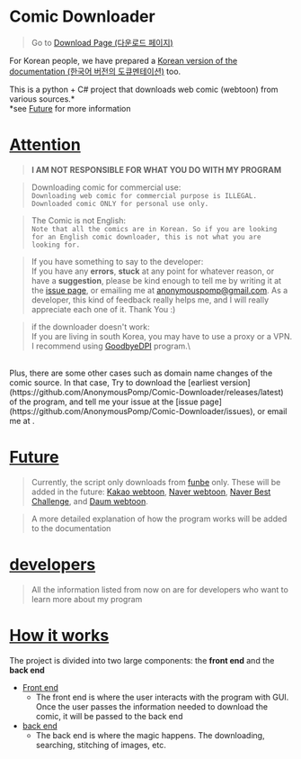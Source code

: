 # Comic Downloader

>Go to [Download Page (다운로드 페이지)](https://github.com/AnonymousPomp/Comic-Downloader/releases/)

For Korean people, we have prepared a [Korean version of the documentation (한국어 버전의 도큐멘테이션)](https://github.com/AnonymousPomp/Comic-Downloader/blob/master/README_KOR.md) too.

This is a python + C# project that downloads web comic (webtoon) from various sources.*\
*see [Future](#Future) for more information

# [Attention](#attention)
>**I AM NOT RESPONSIBLE FOR WHAT YOU DO WITH MY PROGRAM**

>Downloading comic for commercial use:\
```Downloading web comic for commercial purpose is ILLEGAL. Downloaded comic ONLY for personal use only.```

>The Comic is not English:\
```Note that all the comics are in Korean. So if you are looking for an English comic downloader, this is not what you are looking for.```

>If you have something to say to the developer:\
If you  have any **errors**, **stuck** at any point for whatever reason, or have a **suggestion**, please be kind enough to tell me by writing it at the [issue page](https://github.com/AnonymousPomp/Comic-Downloader/issues), or emailing me at <anonymouspomp@gmail.com>. As a developer, this kind of feedback really helps me, and I will really appreciate each one of it. Thank You :)

>if the downloader doesn't work:\
If you are living in south Korea, you may have to use a proxy or a VPN.
I recommend using [GoodbyeDPI](https://github.com/Include-sys/GUI-for-GoodbyeDPI/releases) program.\
<br>
Plus, there are some other cases such as domain name changes of the comic source. In that case, Try to download the [earliest version](https://github.com/AnonymousPomp/Comic-Downloader/releases/latest) of the program, and tell me your issue at the [issue page](https://github.com/AnonymousPomp/Comic-Downloader/issues), or email me at <anonymouspomp@gmail.com>.

# [Future](#Future)
>Currently, the script only downloads from [funbe](https://funbe13.com/) only. These will be added in the future: [Kakao webtoon](https://page.kakao.com), [Naver webtoon](https://comic.naver.com), [Naver Best Challenge](https://comic.naver.com/genre/bestChallenge.nhn), and [Daum webtoon](http://webtoon.daum.net/).

> A more detailed explanation of how the program works will be added to the documentation


# [developers](#dev)
>All the information listed from now on are for developers who want to learn more about my program

# [How it works](#how)
The project is divided into two large components: the **front end** and the **back end**
- [Front end](https://github.com/AnonymousPomp/Comic-Downloader/tree/master/front%20end)
    - The front end is where the user interacts with the program with GUI.\
    Once the user passes the information needed to download the comic, it will be passed to the back end
- [back end](https://github.com/AnonymousPomp/Comic-Downloader/tree/master/back%20end)
    - The back end is where the magic happens. The  downloading, searching, stitching of images, etc.